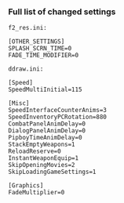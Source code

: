 ### Full list of changed settings

`f2_res.ini:`
```
[OTHER_SETTINGS]
SPLASH_SCRN_TIME=0
FADE_TIME_MODIFIER=0
```

`ddraw.ini:`
```
[Speed]
SpeedMultiInitial=115

[Misc]
SpeedInterfaceCounterAnims=3
SpeedInventoryPCRotation=880
CombatPanelAnimDelay=0
DialogPanelAnimDelay=0
PipboyTimeAnimDelay=0
StackEmptyWeapons=1
ReloadReserve=0
InstantWeaponEquip=1
SkipOpeningMovies=2
SkipLoadingGameSettings=1

[Graphics]
FadeMultiplier=0
```
